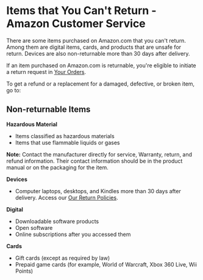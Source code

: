 # Items that You Can't Return - Amazon Customer Service
There are some items purchased on Amazon.com that you can't return. Among them are digital items, cards, and products that are unsafe for return. Devices are also non-returnable more than 30 days after delivery.

If an item purchased on Amazon.com is returnable, you're eligible to initiate a return request in [Your Orders](https://www.amazon.com/gp/css/order-history).

To get a refund or a replacement for a damaged, defective, or broken item, go to:

Non-returnable Items
--------------------

**Hazardous Material**

*   Items classified as hazardous materials
*   Items that use flammable liquids or gases

**Note:** Contact the manufacturer directly for service, Warranty, return, and refund information. Their contact information should be in the product manual or on the packaging for the item.

**Devices**

*   Computer laptops, desktops, and Kindles more than 30 days after delivery. Access our [Our Return Policies](https://www.amazon.com/gp/help/customer/display.html/?nodeId=GKM69DUUYKQWKWX7).

**Digital**

*   Downloadable software products
*   Open software
*   Online subscriptions after you accessed them

**Cards**

*   Gift cards (except as required by law)
*   Prepaid game cards (for example, World of Warcraft, Xbox 360 Live, Wii Points)
